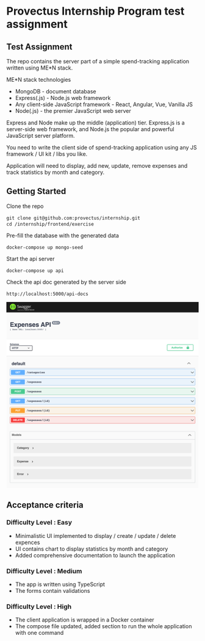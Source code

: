 # Provectus Internship Program test assignment
## Test Assignment

The repo contains the server part of a simple spend-tracking application written using ME*N stack.

ME*N stack technologies
- MongoDB - document database
- Express(.js) - Node.js web framework
- Any client-side JavaScript framework - React, Angular, Vue, Vanilla JS
- Node(.js) - the premier JavaScript web server

Express and Node make up the middle (application) tier. Express.js is a server-side web framework, and Node.js the popular and powerful JavaScript server platform.

You need to write the client side of spend-tracking application using any JS framework / UI kit / libs you like.

Application will need to display, add new, update, remove expenses and track statistics by month and category.

## Getting Started

Clone the repo
```
git clone git@github.com:provectus/internship.git
cd /internship/frontend/exercise
```

Pre-fill the database with the generated data
```
docker-compose up mongo-seed
```

Start the api server
```
docker-compose up api
```

Check the api doc generated by the server side

```
http://localhost:5000/api-docs
```
![Api](./swagger.png)
## Acceptance criteria

### Difficulty Level : Easy

- Minimalistic UI implemented to display / create / update / delete expences
- UI contains chart to display statistics by month and category
- Added comprehensive documentation to launch the application

### Difficulty Level : Medium

- The app is written using TypeScript
- The forms contain validations

### Difficulty Level : High

- The client application is wrapped in a Docker container
- The compose file updated, added section to run the whole application with one command
